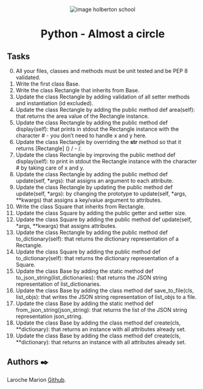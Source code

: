 <p align="center">
<picture>
 <source media="(prefers-color-scheme: dark)" srcset="https://images.squarespace-cdn.com/content/v1/5a4bfe8bf09ca4228ceca3b7/1539139199598-ANH454IHZI1OKWONKRXY/logo.jpg?format=2500w">
 <source media="(prefers-color-scheme: light)" srcset="https://encrypted-tbn0.gstatic.com/images?q=tbn:ANd9GcQIrK23KvJPB7XdZrIk9mHwe3GZvtsUZLjkh-eG6KRgCLeWu3MW0kFcggq4COpLmeZviQ&usqp=CAU">
 <img alt="image holberton school" src="https://apply.holbertonschool.com/auth/sign_up?country=fr&locale=fr">
</picture>
</p>


<B><h1 align="center">
Python - Almost a circle
</h1></B>

## **Tasks**
0. All your files, classes and methods must be unit tested and be PEP 8 validated.
1. Write the first class Base.
2. Write the class Rectangle that inherits from Base.
3. Update the class Rectangle by adding validation of all setter methods and instantiation (id excluded).
4. Update the class Rectangle by adding the public method def area(self): that returns the area value of the Rectangle instance.
5. Update the class Rectangle by adding the public method def display(self): that prints in stdout the Rectangle instance with the character # - you don’t need to handle x and y here.
6. Update the class Rectangle by overriding the __str__ method so that it returns [Rectangle] (<id>) <x>/<y> - <width>/<height>.
7. Update the class Rectangle by improving the public method def display(self): to print in stdout the Rectangle instance with the character # by taking care of x and y.
8. Update the class Rectangle by adding the public method def update(self, *args): that assigns an argument to each attribute.
9. Update the class Rectangle by updating the public method def update(self, *args): by changing the prototype to update(self, *args, **kwargs) that assigns a key/value argument to attributes.
10. Write the class Square that inherits from Rectangle.
11. Update the class Square by adding the public getter and setter size.
12. Update the class Square by adding the public method def update(self, *args, **kwargs) that assigns attributes.
13. Update the class Rectangle by adding the public method def to_dictionary(self): that returns the dictionary representation of a Rectangle.
14. Update the class Square by adding the public method def to_dictionary(self): that returns the dictionary representation of a Square.
15. Update the class Base by adding the static method def to_json_string(list_dictionaries): that returns the JSON string representation of list_dictionaries.
16. Update the class Base by adding the class method def save_to_file(cls, list_objs): that writes the JSON string representation of list_objs to a file.
17. Update the class Base by adding the static method def from_json_string(json_string): that returns the list of the JSON string representation json_string.
18. Update the class Base by adding the class method def create(cls, **dictionary): that returns an instance with all attributes already set.
19. Update the class Base by adding the class method def create(cls, **dictionary): that returns an instance with all attributes already set.



## **Authors** :black_nib:

Laroche Marion [Github](https://github.com/Mamuche).
